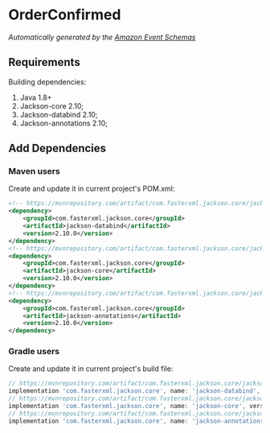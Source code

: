 # OrderConfirmed

*Automatically generated by the [Amazon Event Schemas](https://aws.amazon.com/)*


## Requirements

Building dependencies:
1. Java 1.8+
2. Jackson-core 2.10;
3. Jackson-databind 2.10;
4. Jackson-annotations 2.10;

## Add Dependencies

### Maven users

Create and update it in current project's POM.xml:

```xml
<!-- https://mvnrepository.com/artifact/com.fasterxml.jackson.core/jackson-databind -->
<dependency>
    <groupId>com.fasterxml.jackson.core</groupId>
    <artifactId>jackson-databind</artifactId>
    <version>2.10.0</version>
</dependency>
<!-- https://mvnrepository.com/artifact/com.fasterxml.jackson.core/jackson-core -->
<dependency>
    <groupId>com.fasterxml.jackson.core</groupId>
    <artifactId>jackson-core</artifactId>
    <version>2.10.0</version>
</dependency>
<!-- https://mvnrepository.com/artifact/com.fasterxml.jackson.core/jackson-annotations -->
<dependency>
    <groupId>com.fasterxml.jackson.core</groupId>
    <artifactId>jackson-annotations</artifactId>
    <version>2.10.0</version>
</dependency>
```

### Gradle users

Create and update it in current project's build file:

```groovy
// https://mvnrepository.com/artifact/com.fasterxml.jackson.core/jackson-databind
implementation 'com.fasterxml.jackson.core', name: 'jackson-databind', version: '2.10.0'
// https://mvnrepository.com/artifact/com.fasterxml.jackson.core/jackson-core
implementation 'com.fasterxml.jackson.core', name: 'jackson-core', version: '2.10.0'
// https://mvnrepository.com/artifact/com.fasterxml.jackson.core/jackson-annotations
implementation 'com.fasterxml.jackson.core', name: 'jackson-annotations', version: '2.10.0'
```
